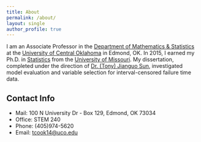 ```yaml
---
title: About
permalink: /about/
layout: single
author_profile: true
---
```


I am an Associate Professor in the [Department of Mathematics & Statistics](http://www.math.uco.edu/) at the [University of Central Oklahoma](https://www.uco.edu) in Edmond, OK.  In 2015, I earned my Ph.D. in [Statistics](https://www.stat.missouri.edu/) from the [University of Missouri](https://missouri.edu/).  My dissertation, completed under the direction of [Dr. (Tony) Jianguo Sun](https://www.stat.missouri.edu/people/sunj), investigated model evaluation and variable selection for interval-censored failure time data.

## Contact Info
* Mail: 100 N University Dr - Box 129, Edmond, OK 73034
* Office: STEM 240
* Phone: (405)974-5620
* Email: tcook14@uco.edu
